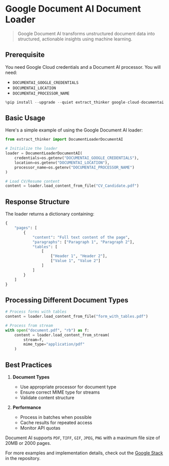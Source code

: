 # Google Document AI Document Loader

> Google Document AI transforms unstructured document data into structured, actionable insights using machine learning.

## Prerequisite

You need Google Cloud credentials and a Document AI processor. You will need:
- `DOCUMENTAI_GOOGLE_CREDENTIALS`
- `DOCUMENTAI_LOCATION`
- `DOCUMENTAI_PROCESSOR_NAME`

```python
%pip install --upgrade --quiet extract_thinker google-cloud-documentai
```

## Basic Usage

Here's a simple example of using the Google Document AI loader:

```python
from extract_thinker import DocumentLoaderDocumentAI

# Initialize the loader
loader = DocumentLoaderDocumentAI(
    credentials=os.getenv("DOCUMENTAI_GOOGLE_CREDENTIALS"),
    location=os.getenv("DOCUMENTAI_LOCATION"),
    processor_name=os.getenv("DOCUMENTAI_PROCESSOR_NAME")
)

# Load CV/Resume content
content = loader.load_content_from_file("CV_Candidate.pdf")
```

## Response Structure

The loader returns a dictionary containing:
```python
{
    "pages": [
        {
            "content": "Full text content of the page",
            "paragraphs": ["Paragraph 1", "Paragraph 2"],
            "tables": [
                [
                    ["Header 1", "Header 2"],
                    ["Value 1", "Value 2"]
                ]
            ]
        }
    ]
}
```

## Processing Different Document Types

```python
# Process forms with tables
content = loader.load_content_from_file("form_with_tables.pdf")

# Process from stream
with open("document.pdf", "rb") as f:
    content = loader.load_content_from_stream(
        stream=f,
        mime_type="application/pdf"
    )
```

## Best Practices

1. **Document Types**
   - Use appropriate processor for document type
   - Ensure correct MIME type for streams
   - Validate content structure

2. **Performance**
   - Process in batches when possible
   - Cache results for repeated access
   - Monitor API quotas

Document AI supports `PDF`, `TIFF`, `GIF`, `JPEG`, `PNG` with a maximum file size of 20MB or 2000 pages.

For more examples and implementation details, check out the [Google Stack](../../../examples/google-stack) in the repository. 